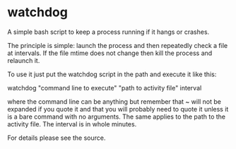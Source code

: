 watchdog
========

A simple bash script to keep a process running if it hangs or crashes.

The principle is simple: launch the process and then repeatedly check a file at intervals.  If the file mtime does not change then kill the process and relaunch it.

To use it just put the watchdog script in the path and execute it like this:

  watchdog "command line to execute" "path to activity file" interval

where the command line can be anything but remember that ~ will not be expanded if you quote it and that you will probably need to quote it unless it is a bare command with no arguments.  The same applies to the path to the activity file.  The interval is in whole minutes.

For details please see the source.
